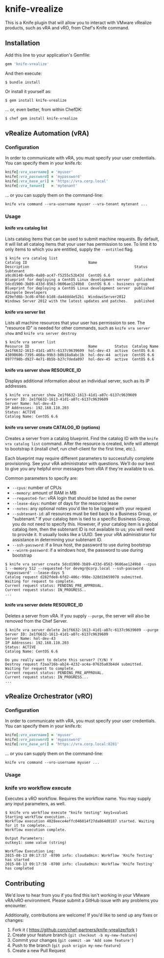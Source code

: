 # knife-vrealize

This is a Knife plugin that will allow you to interact with
VMware vRealize products, such as vRA and vRO, from Chef's Knife command.

## Installation

Add this line to your application's Gemfile:

```ruby
gem 'knife-vrealize'
```

And then execute:

    $ bundle install

Or install it yourself as:

    $ gem install knife-vrealize

... or, even better, from within ChefDK:

    $ chef gem install knife-vrealize

## vRealize Automation (vRA)

### Configuration

In order to communicate with vRA, you must specify your user credentials. You can specify them in your knife.rb:

```ruby
knife[:vra_username] = 'myuser'
knife[:vra_password] = 'mypassword'
knife[:vra_base_url] = 'https://vra.corp.local'
knife[:vra_tenant]   = 'mytenant'
```

... or you can supply them on the command-line:

```
knife vra command --vra-username myuser --vra-tenant mytenant ...
```

### Usage

#### knife vra catalog list

Lists catalog items that can be used to submit machine requests. By default, it will list all catalog items that your user has permission to see. To limit it to only items to which you are entitled, supply the `--entitled` flag.

```
$ knife vra catalog list
Catalog ID                            Name                         Description                                                Status     Subtenant
a9cd6148-6e0b-4a80-ac47-f5255c52b43d  CentOS 6.6                   Blueprint for deploying a CentOS Linux development server  published
5dcd1900-3b89-433d-8563-9606ae1249b8  CentOS 6.6 - business group  Blueprint for deploying a CentOS Linux development server  published  Rainpole Developers
d29efd6b-3cd6-4f8d-b1d8-da4ddd4e52b1  WindowsServer2012            Windows Server 2012 with the latest updates and patches.   published
```

#### knife vra server list

Lists all machine resources that your user has permission to see. The "resource ID" is needed for other commands, such as `knife vra server show` and `knife vra server destroy`

```
$ knife vra server list
Resource ID                           Name        Status  Catalog Name
2e1f6632-1613-41d1-a07c-6137c9639609  hol-dev-43  active  CentOS 6.6
43898686-7395-468a-99b3-b0b18a8abc1b  hol-dev-44  active  CentOS 6.6
0977f98b-d927-4e71-8b5b-b27c7deda097  hol-dev-45  active  CentOS 6.6
```

#### knife vra server show RESOURCE_ID

Displays additional information about an individual server, such as its IP addresses.

```
$ knife vra server show 2e1f6632-1613-41d1-a07c-6137c9639609
Server ID: 2e1f6632-1613-41d1-a07c-6137c9639609
Server Name: hol-dev-43
IP Addresses: 192.168.110.203
Status: ACTIVE
Catalog Name: CentOS 6.6
```

#### knife vra server create CATALOG_ID (options)

Creates a server from a catalog blueprint. Find the catalog ID with the `knife vra catalog list` command. After the resource is created, knife will attempt to bootstrap it (install chef, run chef-client for the first time, etc.).

Each blueprint may require different parameters to successfully complete provisioning. See your vRA administrator with questions. We'll do our best to give you any helpful error messages from vRA if they're available to us.

Common parameters to specify are:

 * `--cpus`: number of CPUs
 * `--memory`: amount of RAM in MB
 * `--requested-for`: vRA login that should be listed as the owner
 * `--lease-days`: number of days for the resource lease
 * `--notes`: any optional notes you'd like to be logged with your request
 * `--subtenant-id`: all resources must be tied back to a Business Group, or "subtenant." If your catalog item is tied to a specific Business Group, you do not need to specify this. However, if your catalog item is a global catalog item, then the subtenant ID is not available to us; you will need to provide it. It usually looks like a UUID. See your vRA administrator for assistance in determining your subtenant ID.
 * `--ssh-password`: if a linux host, the password to use during bootstrap
 * `--winrm-password`: if a windows host, the password to use during bootstrap

```
$ knife vra server create 5dcd1900-3b89-433d-8563-9606ae1249b8 --cpus 1 --memory 512 --requested-for devmgr@corp.local --ssh-password 'mypassword' --lease-days 5
Catalog request d282fde8-6fd2-406c-998e-328d1b659078 submitted.
Waiting for request to complete.
Current request status: PENDING_PRE_APPROVAL.
Current request status: IN_PROGRESS..
...
```

#### knife vra server delete RESOURCE_ID

Deletes a server from vRA. If you supply `--purge`, the server will also be removed from the Chef Server.

```
$ knife vra server delete 2e1f6632-1613-41d1-a07c-6137c9639609 --purge
Server ID: 2e1f6632-1613-41d1-a07c-6137c9639609
Server Name: hol-dev-43
IP Addresses: 192.168.110.203
Status: ACTIVE
Catalog Name: CentOS 6.6

Do you really want to delete this server? (Y/N) Y
Destroy request f2aa716b-ab24-4232-ac4a-07635a03b4d4 submitted.
Waiting for request to complete.
Current request status: PENDING_PRE_APPROVAL.
Current request status: IN_PROGRESS...
...
```

## vRealize Orchestrator (vRO)

### Configuration

In order to communicate with vRA, you must specify your user credentials. You can specify them in your knife.rb:

```ruby
knife[:vro_username] = 'myuser'
knife[:vro_password] = 'mypassword'
knife[:vro_base_url] = 'https://vra.corp.local:8281'
```

... or you can supply them on the command-line:

```
knife vro command --vro-username myuser ...
```

### Usage

### knife vro workflow execute

Executes a vRO workflow.  Requires the workflow name.  You may supply any input parameters, as well.

```
$ knife vro workflow execute "knife testing" key1=value1
Starting workflow execution...
Workflow execution 4028eece4effc046014f27da864d0187 started. Waiting for it to complete...
Workflow execution complete.

Output Parameters:
outkey1: some value (string)

Workflow Execution Log:
2015-08-13 09:17:57 -0700 info: cloudadmin: Workflow 'Knife Testing' has started
2015-08-13 09:17:58 -0700 info: cloudadmin: Workflow 'Knife Testing' has completed
```

## Contributing

We'd love to hear from you if you find this isn't working in your VMware vRA/vRO environment. Please submit a GitHub issue with any problems you encounter.

Additionally, contributions are welcome!  If you'd like to send up any fixes or changes:

1. Fork it ( https://github.com/chef-partners/knife-vrealize/fork )
2. Create your feature branch (`git checkout -b my-new-feature`)
3. Commit your changes (`git commit -am 'Add some feature'`)
4. Push to the branch (`git push origin my-new-feature`)
5. Create a new Pull Request
